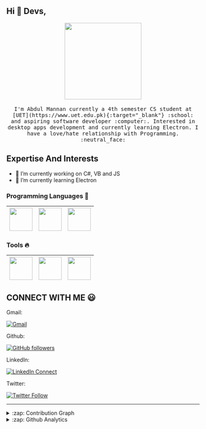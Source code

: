## Hi :wave: Devs, 

<p align="center">
  <img src="https://www.elegantthemes.com/blog/wp-content/uploads/2018/04/Best-Code-and-Text-Editors.png" width=200>
  <br><br>
  <samp>
    I'm Abdul Mannan currently a 4th semester CS student at [UET](https://www.uet.edu.pk){:target="_blank"} :school: and aspiring software developer :computer:. Interested in desktop apps development and currently learning Electron. I have a love/hate relationship with Programming. :neutral_face:
  </samp>
</p>

## Expertise And Interests

- 🔭 I’m currently working on C#, VB and JS
- 🌱 I’m currently learning Electron

### Programming Languages  :rocket:
|<img src="https://raw.githubusercontent.com/coderjojo/coderjojo/master/img/cpp.png" width=60> | <img src="https://camo.githubusercontent.com/8d56e87edf99e89bfc457cd62462e0b7aae19e6b197b1df5c542d474d8d76f81/68747470733a2f2f646576656c6f7065722e6665646f726170726f6a6563742e6f72672f7374617469632f6c6f676f2f6373686172702e706e67" width=60> | <img src="https://upload.wikimedia.org/wikipedia/commons/4/40/VB.NET_Logo.svg" width=60> |
|---|---|---|

### Tools :fire:
|<img src="https://upload.wikimedia.org/wikipedia/commons/c/cd/Visual_Studio_2017_Logo.svg" width=60> | <img src="https://user-images.githubusercontent.com/674621/71187801-14e60a80-2280-11ea-94c9-e56576f76baf.png" width=60> | <img src="https://raw.githubusercontent.com/coderjojo/coderjojo/master/img/github.svg" width=60> |
|---|---|---|

## CONNECT WITH ME :smiley:

Gmail:

[![Gmail](https://img.shields.io/badge/%20-Send%20Mail-black?color=1b6ee9&label=tanveer6110%40gmail.com&style=for-the-badge)](mailto:tanveer6110@gmail.com?subject=From%20GitHub&body=Hi,%20Found%20you%20from%20GitHub.)
<br>

Github:

[![GitHub followers](https://img.shields.io/github/followers/amannan-123?color=1b6ee9&label=Follow%20amannan-123&style=for-the-badge)](https://www.github.com/amannan-123)
<br>

LinkedIn:

[![LinkedIn Connect](https://img.shields.io/badge/%20-Connect-black?color=1b6ee9&label=Follow%20%40amannan-123&style=for-the-badge)](https://www.linkedin.com/in/amannan-123)
<br>

Twitter:

[![Twitter Follow](https://img.shields.io/twitter/follow/mannang420?color=1b6ee9&style=for-the-badge)](https://twitter.com/intent/follow?original_referer=https%3A%2F%2Fgithub.com%2Fmannang420&screen_name=mannang420)

---

<details>
<summary>:zap: Contribution Graph</summary>
  
[![Abdul Mannan's GitHub Activity Graph](https://activity-graph.herokuapp.com/graph?username=amannan-123&theme=react-dark)](https://github.com/amannan-123)

</details>

<details>
<summary>:zap: Github Analytics</summary>

<p align="center">
<a href="#">
<img height="180em" width="450" src="https://github-readme-stats.vercel.app/api?username=amannan-123&show_icons=true&theme=tokyonight" />
<img height="180em" width="450" src="https://github-readme-stats.vercel.app/api/top-langs/?username=amannan-123&layout=compact&theme=tokyonight" />
</a>
<img height="500" width="90%" src="http://github-readme-streak-stats.herokuapp.com?user=amannan-123&theme=tokyonight" />
</p>
  
</details>
